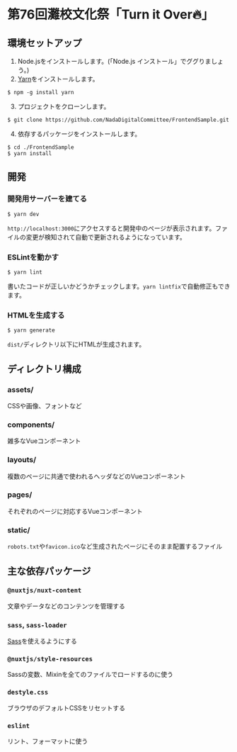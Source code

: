 # 第76回灘校文化祭「Turn it Over🔥」

## 環境セットアップ
1. Node.jsをインストールします。(「Node.js インストール」でググりましょう。)
2. [Yarn](https://yarnpkg.com)をインストールします。
```shell
$ npm -g install yarn
```
3. プロジェクトをクローンします。
```shell
$ git clone https://github.com/NadaDigitalCommittee/FrontendSample.git
```
4. 依存するパッケージをインストールします。
```shell
$ cd ./FrontendSample
$ yarn install
```

## 開発
### 開発用サーバーを建てる
```shell
$ yarn dev
```
`http://localhost:3000`にアクセスすると開発中のページが表示されます。ファイルの変更が検知されて自動で更新されるようになっています。

### ESLintを動かす
```shell
$ yarn lint
```
書いたコードが正しいかどうかチェックします。`yarn lintfix`で自動修正もできます。

### HTMLを生成する
```shell
$ yarn generate
```
`dist/`ディレクトリ以下にHTMLが生成されます。

## ディレクトリ構成

### assets/
CSSや画像、フォントなど

### components/
雑多なVueコンポーネント

### layouts/
複数のページに共通で使われるヘッダなどのVueコンポーネント

### pages/
それぞれのページに対応するVueコンポーネント

### static/
`robots.txt`や`favicon.ico`など生成されたページにそのまま配置するファイル

## 主な依存パッケージ
### `@nuxtjs/nuxt-content`
文章やデータなどのコンテンツを管理する

### `sass`, `sass-loader`
[Sass](https://sass-lang.com)を使えるようにする

### `@nuxtjs/style-resources`
Sassの変数、Mixinを全てのファイルでロードするのに使う

### `destyle.css`
ブラウザのデフォルトCSSをリセットする

### `eslint`
リント、フォーマットに使う
